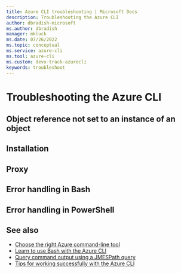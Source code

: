 ```yaml
---
title: Azure CLI troubleshooting | Microsoft Docs
description: Troubleshooting the Azure CLI
author: dbradish-microsoft
ms.author: dbradish
manager: mkluck
ms.date: 07/26/2022
ms.topic: conceptual
ms.service: azure-cli
ms.tool: azure-cli
ms.custom: devx-track-azurecli
keywords: troubleshoot
---
```

# Troubleshooting the Azure CLI



## Object reference not set to an instance of an object


## Installation




## Proxy



## Error handling in Bash



## Error handling in PowerShell


## See also

- [Choose the right Azure command-line tool](choose-the-right-azure-command-line-tool.md)
- [Learn to use Bash with the Azure CLI](azure-cli-learn-bash.md)
- [Query command output using a JMESPath query](query-azure-cli.md)
- [Tips for working successfully with the Azure CLI](use-cli-effectively.md)
